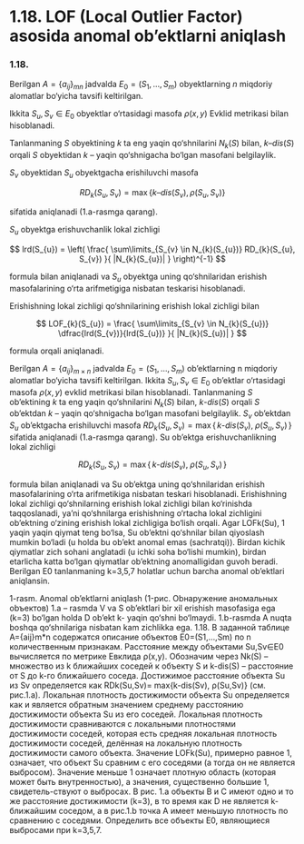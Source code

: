 # 1.18. LOF (Local Outlier Factor) asosida anomal ob’ektlarni aniqlash

### 1.18. 

Berilgan $A=\{a_{ij}\}_{mn}$ jadvalda $E_{0} = (S_{1}, \ldots, S_{m})$ obyektlarning $n$ miqdoriy alomatlar bo‘yicha tavsifi keltirilgan.  

Ikkita $S_{u}, S_{v} \in E_{0}$ obyektlar o‘rtasidagi masofa $\rho(x,y)$ Evklid metrikasi bilan hisoblanadi.  

Tanlanmaning $S$ obyektining $k$ ta eng yaqin qo‘shnilarini $N_{k}(S)$ bilan, $k\text{–}dis(S)$ orqali $S$ obyektidan $k$ – yaqin qo‘shnigacha bo‘lgan masofani belgilaylik.  

$S_{v}$ obyektidan $S_{u}$ obyektgacha erishiluvchi masofa  

$$
RD_{k}(S_{u}, S_{v}) = \max \{k\text{–}dis(S_{v}), \, \rho(S_{u}, S_{v}) \}
$$  

sifatida aniqlanadi (1.a-rasmga qarang).  

$S_{u}$ obyektga erishuvchanlik lokal zichligi  

$$
lrd(S_{u}) = \left( \frac{ \sum\limits_{S_{v} \in N_{k}(S_{u})} RD_{k}(S_{u}, S_{v}) }{ |N_{k}(S_{u})| } \right)^{-1}
$$  

formula bilan aniqlanadi va $S_{u}$ obyektga uning qo‘shnilaridan erishish masofalarining o‘rta arifmetigiga nisbatan teskarisi hisoblanadi.  

Erishishning lokal zichligi qo‘shnilarining erishish lokal zichligi bilan  

$$
LOF_{k}(S_{u}) = \frac{ \sum\limits_{S_{v} \in N_{k}(S_{u})} \dfrac{lrd(S_{v})}{lrd(S_{u})} }{ |N_{k}(S_{u})| }
$$  

formula orqali aniqlanadi.

Berilgan $A = \{ a_{ij} \}_{m \times n}$ jadvalda $E_{0} = (S_{1}, \ldots, S_{m})$ ob’ektlarning n miqdoriy alomatlar bo‘yicha tavsifi keltirilgan. Ikkita $S_{u}, S_{v} \in E_{0}$ ob’ektlar o‘rtasidagi masofa $\rho(x,y)$ еvklid metrikasi bilan hisoblanadi. Tanlanmaning $S$ ob’ektining $k$ ta eng yaqin qo‘shnilarini $N_{k}(S)$ bilan, $k\text{-}dis(S)$ orqali $S$ ob’ektdan $k$ – yaqin qo‘shnigacha bo‘lgan masofani belgilaylik. $S_{v}$ ob’ektdan $S_{u}$ ob’ektgacha erishiluvchi masofa $RD_{k}(S_{u}, S_{v}) = \max \{\, k\text{-}dis(S_{v}), \; \rho(S_{u}, S_{v}) \,\}$ sifatida aniqlanadi (1.a-rasmga qarang).
Su ob’ektga erishuvchanlikning lokal zichligi

$$
RD_{k}(S_{u}, S_{v}) = \max \{\, k\text{-}dis(S_{v}), \; \rho(S_{u}, S_{v}) \,\}
$$

formula bilan aniqlanadi va Su ob’ektga uning qo‘shnilaridan erishish masofalarining o‘rta arifmetikiga nisbatan teskari hisoblanadi. Erishishning lokal zichligi qo‘shnilarning erishish lokal zichligi bilan
ko‘rinishda taqqoslanadi, ya’ni qo‘shnilarga erishishning o‘rtacha lokal zichligini ob’ektning o‘zining erishish lokal zichligiga bo‘lish orqali.
Agar LOFk(Su), 1 yaqin yaqin qiymat teng bo‘lsa, Su ob’ektni qo‘shnilar bilan qiyoslash mumkin bo‘ladi (u holda bu ob’ekt anomal emas (sachratqi)). Birdan kichik qiymatlar zich sohani anglatadi (u ichki soha bo‘lishi mumkin), birdan еtarlicha katta bo‘lgan qiymatlar ob’ektning anomalligidan guvoh beradi.
Berilgan E0 tanlanmaning k=3,5,7 holatlar uchun barcha anomal ob’ektlari aniqlansin.

1-rasm. Anomal ob’ektlarni aniqlash
 (1-рис. Оbнaружeниe aномaльных оbъeктов)
1.a – rasmda V va S ob’ektlari bir xil erishish masofasiga ega (k=3) bo‘lgan holda D ob’ekt k- yaqin qo‘shni bo‘lmaydi. 1.b-rasmda A nuqta boshqa qo‘shnilariga nisbatan kam zichlikka ega. 
1.18. В заданной таблице A={aij}m*n содержатся описание объектов E0=(S1,…,Sm) по n количественным признакам. Расстояние между объектами Su,Sv∈E0 вычисляется по метрике Евклида ρ(x,y). Обозначим через Nk(S) – множество из k ближайших соседей к объекту S и k-dis(S) – расстояние от S до k-го ближайшего соседа. Достижимое расстояние объекта Su из Sv определяется как RDk(Su,Sv)= max{k-dis(Sv), ρ(Su,Sv)} (см. рис.1.а).
Локальная плотность достижимости объекта Su определяется как
и является обратным значением среднему расстоянию достижимости объекта Su из его соседей. Локальная плотность достижимости сравниваются с локальными плотностями достижимости соседей,
которая есть средняя локальная плотность достижимости соседей, делённая на локальную плотность достижимости самого объекта. 
Значение LOFk(Su), примерно равное 1, означает, что объект Su сравним с его соседями (а тогда он не является выбросом). Значение меньше 1 означает плотную область (которая может быть внутренностью), а значения, существенно большие 1, свидетель-ствуют о выбросах. 
В рис. 1.а объекты B и C имеют одно и то же расстояние достижимости (k=3), в то время как D не является k-ближайшим соседом, а в рис.1.b точка A имеет меньшую плотность по сравнению с соседями.
Определить все объекты E0, являющиеся выбросами при k=3,5,7.
